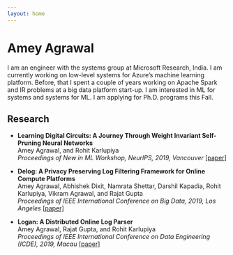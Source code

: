 ```yaml
---
layout: home
---
```


# Amey Agrawal

I am an engineer with the systems group at Microsoft Research, India. I am currently working on low-level systems for Azure’s machine learning platform. Before, that I spent a couple of years working on Apache Spark and IR problems at a big data platform start-up. I am interested in ML for systems and systems for ML. I am applying for Ph.D. programs this Fall.

## Research


- **Learning Digital Circuits: A Journey Through Weight Invariant Self-Pruning Neural Networks** <br>
  Amey Agrawal, and Rohit Karlupiya <br>
  *Proceedings of New in ML Workshop, NeurIPS, 2019, Vancouver* [\[paper\]](https://arxiv.org/abs/1909.00052)

- **Delog: A Privacy Preserving Log Filtering Framework for Online Compute Platforms** <br>
  Amey Agrawal, Abhishek Dixit, Namrata Shettar, Darshil Kapadia, Rohit Karlupiya, Vikram Agrawal, and Rajat Gupta <br>
  *Proceedings of IEEE International Conference on Big Data, 2019, Los Angeles* [\[paper\]](https://arxiv.org/abs/1902.04843)

- **Logan: A Distributed Online Log Parser** <br>
  Amey Agrawal, Rajat Gupta, and Rohit Karlupiya <br>
  *Proceedings of IEEE International Conference on Data Engineering (ICDE), 2019, Macau* [\[paper\]](https://ieeexplore.ieee.org/document/8731527)

